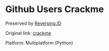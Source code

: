 # Github Users Crackme

Preserved by [Reversing.ID](https://Reversing.ID)

Original link: [crackme](https://github.com/AndrewHanes/crackme)

Platform: Multiplatform (Python)